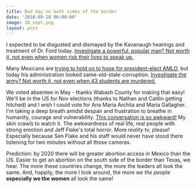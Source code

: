 ```yaml
---
title: Bad day on both sides of the border
date: '2018-09-28 06:00:00'
image: 28_sept.png
layout: post
---
```


I expected to be disgusted and dismayed by the Kavanaugh hearings and treatment of Dr. Ford today. [Investigate a powerful, popular man? Not worth it, not even when women risk their lives to speak up.](https://www.telesurtv.net/english/news/Mexico-Ayotzinapa-Case-Investigating-Army-Not-The-Objective-20180928-0021.html)

Many Mexicans are [trying to hold on to hope for president-elect AMLO,](http://www.resurj.org/post/elected-president-green-wave-and-bittersweet-never-ending-hope-legal-abortion-mexico) but today his administration looked same-old-stale-corruption. [Investigate the army? Not worth it, not even when 43 students are murdered.](https://www.telesurtv.net/english/news/Mexico-Ayotzinapa-Case-Investigating-Army-Not-The-Objective-20180928-0021.html)

We voted absentee in May - thanks Wabash County for making that easy! We'll be in the US for Nov elections (thanks to Nathan and Caitlin getting hitched) and I wish I could vote for Ana Maria Archila and Maria Gallagher. I'm taking a deep breath amidst despair and frustration to breathe in humanity, courage and vulnerability. [This conversation is so awkward!](https://www.bbc.com/news/av/world-us-canada-45684050/republican-senator-flake-cornered-by-sexual-assault-survivor) My skin crawls to watch it. The awkwardness of real life, real people with strong emotion and Jeff Flake's total horror. More *reality* tv, please! Especially because Sen Flake and his staff would never have stood there listening for two minutes without all those cameras.

Prediction: by 2020 there will be greater abortion access in Mexico than the US. Easier to get an abortion on the south side of the border than Texas, we hear. The more these countries change, the more the leaders all look the same. And, happily, the more I look around, the more *we the people* **especially we the women** all look the same!